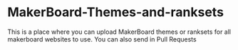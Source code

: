 # MakerBoard-Themes-and-ranksets
This is a place where you can upload MakerBoard themes or ranksets for all makerboard websites to use. You can also send in Pull Requests 

